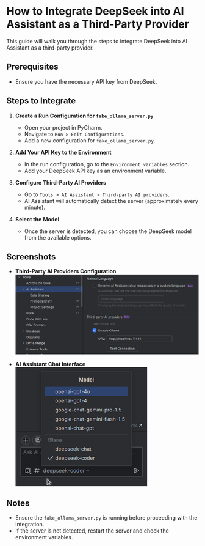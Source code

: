 # How to Integrate DeepSeek into AI Assistant as a Third-Party Provider

This guide will walk you through the steps to integrate DeepSeek into AI Assistant as a third-party provider.

## Prerequisites
- Ensure you have the necessary API key from DeepSeek.

## Steps to Integrate

1. **Create a Run Configuration for `fake_ollama_server.py`**
    - Open your project in PyCharm.
    - Navigate to `Run > Edit Configurations`.
    - Add a new configuration for `fake_ollama_server.py`.

2. **Add Your API Key to the Environment**
    - In the run configuration, go to the `Environment variables` section.
    - Add your DeepSeek API key as an environment variable.

3. **Configure Third-Party AI Providers**
    - Go to `Tools > AI Assistant > Third-party AI providers`.
    - AI Assistant will automatically detect the server (approximately every minute).

4. **Select the Model**
    - Once the server is detected, you can choose the DeepSeek model from the available options.

## Screenshots

- **Third-Party AI Providers Configuration**  
  ![](./Tools-AI_Assistant_Third-party_AI_providers.png)

- **AI Assistant Chat Interface**  
  ![](./AI_Assistant_Chat.png)

## Notes
- Ensure the `fake_ollama_server.py` is running before proceeding with the integration.
- If the server is not detected, restart the server and check the environment variables.
